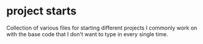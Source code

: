 # project starts

Collection of various files for starting different projects I commonly work on with the base code that I don't want to type in every single time.
